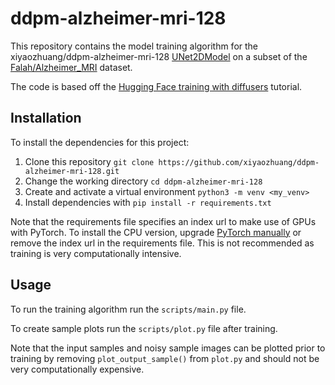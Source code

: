# ddpm-alzheimer-mri-128

This repository contains the model training algorithm for the xiyaozhuang/ddpm-alzheimer-mri-128 [UNet2DModel](https://huggingface.co/docs/diffusers/v0.28.2/en/api/models/unet2d#diffusers.UNet2DModel) on a subset of the [Falah/Alzheimer_MRI](https://huggingface.co/datasets/Falah/Alzheimer_MRI) dataset.

The code is based off the [Hugging Face training with diffusers](https://huggingface.co/docs/diffusers/en/tutorials/basic_training) tutorial.

## Installation

To install the dependencies for this project:

1. Clone this repository `git clone https://github.com/xiyaozhuang/ddpm-alzheimer-mri-128.git`
1. Change the working directory `cd ddpm-alzheimer-mri-128`
1. Create and activate a virtual environment `python3 -m venv <my_venv>`
1. Install dependencies with `pip install -r requirements.txt`

Note that the requirements file specifies an index url to make use of GPUs with PyTorch. To install the CPU version, upgrade [PyTorch manually](https://pytorch.org/get-started/locally/) or remove the index url in the requirements file. This is not recommended as training is very computationally intensive.

## Usage

To run the training algorithm run the `scripts/main.py` file.

To create sample plots run the `scripts/plot.py` file after training.

Note that the input samples and noisy sample images can be plotted prior to training by removing `plot_output_sample()` from `plot.py` and should not be very computationally expensive.
